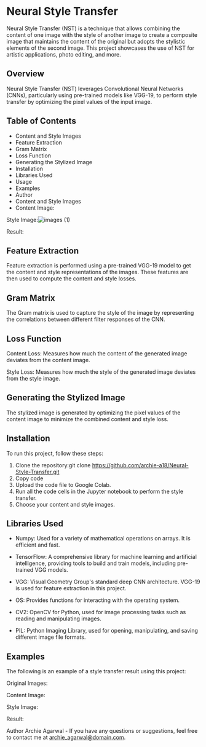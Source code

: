 # Neural Style Transfer

Neural Style Transfer (NST) is a technique that allows combining the content of one image with the style of another image to create a composite image that maintains the content of the original but adopts the stylistic elements of the second image. This project showcases the use of NST for artistic applications, photo editing, and more.

## Overview
Neural Style Transfer (NST) leverages Convolutional Neural Networks (CNNs), particularly using pre-trained models like VGG-19, to perform style transfer by optimizing the pixel values of the input image.

## Table of Contents
* Content and Style Images
* Feature Extraction
* Gram Matrix
* Loss Function
* Generating the Stylized Image
* Installation
* Libraries Used
* Usage
* Examples
* Author
* Content and Style Images
* Content Image:

Style Image:![images (1)](https://github.com/archie-a18/Neural-Style-Transfer/assets/121401662/9b747cdd-3e58-4648-bec3-ae15690fa8c0)


Result:

## Feature Extraction
Feature extraction is performed using a pre-trained VGG-19 model to get the content and style representations of the images. These features are then used to compute the content and style losses.

## Gram Matrix
The Gram matrix is used to capture the style of the image by representing the correlations between different filter responses of the CNN.

## Loss Function
Content Loss:
Measures how much the content of the generated image deviates from the content image.

Style Loss:
Measures how much the style of the generated image deviates from the style image.

## Generating the Stylized Image
The stylized image is generated by optimizing the pixel values of the content image to minimize the combined content and style loss.

## Installation
To run this project, follow these steps:

1. Clone the repository:git clone https://github.com/archie-a18/Neural-Style-Transfer.git
2. Copy code
3. Upload the code file to Google Colab.
4. Run all the code cells in the Jupyter notebook to perform the style transfer.
5. Choose your content and style images.


## Libraries Used
* Numpy:
Used for a variety of mathematical operations on arrays. It is efficient and fast.

* TensorFlow:
A comprehensive library for machine learning and artificial intelligence, providing tools to build and train models, including pre-trained VGG models.

* VGG:
Visual Geometry Group's standard deep CNN architecture. VGG-19 is used for feature extraction in this project.

* OS:
Provides functions for interacting with the operating system.

* CV2:
OpenCV for Python, used for image processing tasks such as reading and manipulating images.

* PIL:
Python Imaging Library, used for opening, manipulating, and saving different image file formats.

## Examples
The following is an example of a style transfer result using this project:

Original Images:

Content Image:

Style Image:

Result:

Author
Archie Agarwal - If you have any questions or suggestions, feel free to contact me at archie_agarwal@domain.com.
